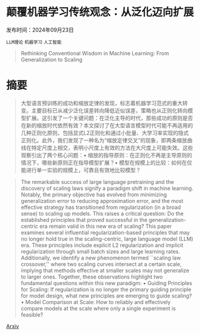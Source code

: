 # 颠覆机器学习传统观念：从泛化迈向扩展

发布时间：2024年09月23日

`LLM理论` `机器学习` `人工智能`

> Rethinking Conventional Wisdom in Machine Learning: From Generalization to Scaling

# 摘要

> 大型语言预训练的成功和缩放定律的发现，标志着机器学习范式的重大转变。主要目标已从减少泛化误差转向降低近似误差，策略也从正则化转向模型扩展。这引发了一个关键问题：在泛化主导的时代，那些成功的原则是否在新的缩放时代依然有效？本文探讨了在大型语言模型时代可能不再适用的几种正则化原则，包括显式L2正则化和通过小批量、大学习率实现的隐式正则化。此外，我们发现了一种名为“缩放定律交叉”的现象，即两条缩放曲线在特定尺度上相交，表明小尺度上有效的方法在大尺度上可能失效。这些观察引出了两个核心问题：$\bullet$ 缩放的指导原则：在正则化不再是主导原则的情况下，哪些新原则正在指导模型扩展？$\bullet$ 模型在规模上的比较：如何在仅能进行单一实验的规模上，可靠且有效地比较模型？

> The remarkable success of large language pretraining and the discovery of scaling laws signify a paradigm shift in machine learning. Notably, the primary objective has evolved from minimizing generalization error to reducing approximation error, and the most effective strategy has transitioned from regularization (in a broad sense) to scaling up models. This raises a critical question:
  Do the established principles that proved successful in the generalization-centric era remain valid in this new era of scaling?
  This paper examines several influential regularization-based principles that may no longer hold true in the scaling-centric, large language model (LLM) era. These principles include explicit L2 regularization and implicit regularization through small batch sizes and large learning rates. Additionally, we identify a new phenomenon termed ``scaling law crossover,'' where two scaling curves intersect at a certain scale, implying that methods effective at smaller scales may not generalize to larger ones. Together, these observations highlight two fundamental questions within this new paradigm:
  $\bullet$ Guiding Principles for Scaling: If regularization is no longer the primary guiding principle for model design, what new principles are emerging to guide scaling?
  $\bullet$ Model Comparison at Scale: How to reliably and effectively compare models at the scale where only a single experiment is feasible?

[Arxiv](https://arxiv.org/abs/2409.15156)